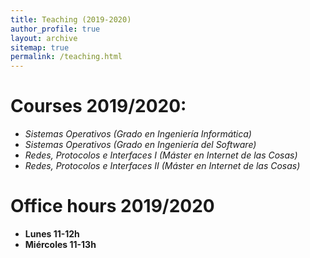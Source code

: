 ```yaml
---
title: Teaching (2019-2020)
author_profile: true
layout: archive
sitemap: true
permalink: /teaching.html
---
```


# Courses 2019/2020:

* *Sistemas Operativos (Grado en Ingeniería Informática)*
* *Sistemas Operativos (Grado en Ingeniería del Software)*
* *Redes, Protocolos e Interfaces I (Máster en Internet de las Cosas)*
* *Redes, Protocolos e Interfaces II (Máster en Internet de las Cosas)*

# Office hours 2019/2020

* **Lunes 11-12h**
* **Miércoles 11-13h**
